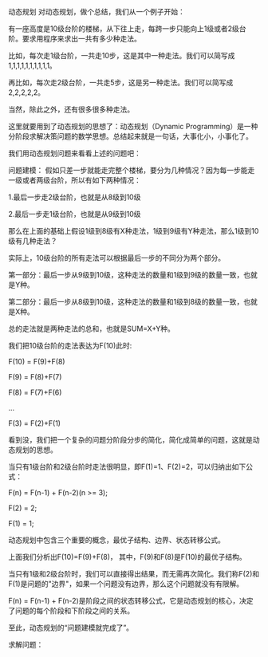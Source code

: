 动态规划
对动态规划，做个总结，我们从一个例子开始：

有一座高度是10级台阶的楼梯，从下往上走，每跨一步只能向上1级或者2级台阶。要求用程序来求出一共有多少种走法。

比如，每次走1级台阶，一共走10步，这是其中一种走法。我们可以简写成 1,1,1,1,1,1,1,1,1,1。

再比如，每次走2级台阶，一共走5步，这是另一种走法。我们可以简写成 2,2,2,2,2。

当然，除此之外，还有很多很多种走法。

这里就要用到了动态规划的思想了：动态规划（Dynamic Programming）是一种分阶段求解决策问题的数学思想。总结起来就是一句话，大事化小，小事化了。

我们用动态规划问题来看看上述的问题吧：

问题建模：
假如只差一步就能走完整个楼梯，要分为几种情况？因为每一步能走一级或者两级台阶，所以有如下两种情况：

1.最后一步走2级台阶，也就是从8级到10级

2.最后一步走1级台阶，也就是从9级到10级

那么在上面的基础上假设1级到8级有X种走法，1级到9级有Y种走法，那么1级到10级有几种走法？

实际上，10级台阶的所有走法可以根据最后一步的不同分为两个部分。

第一部分：最后一步从9级到10级，这种走法的数量和1级到9级的数量一致，也就是Y种。

第二部分：最后一步从8级到10级，这种走法的数量和1级到8级的数量一致，也就是X种。

总的走法就是两种走法的总和，也就是SUM=X+Y种。

我们把10级台阶的走法表达为F(10)此时:

F(10) = F(9)+F(8)

F(9)   = F(8)+F(7)

F(8)   = F(7)+F(6)

...

F(3)   = F(2)+F(1)

看到没，我们把一个复杂的问题分阶段分步的简化，简化成简单的问题，这就是动态规划的思想。

当只有1级台阶和2级台阶时走法很明显，即F(1)=1、F(2)=2，可以归纳出如下公式：

F(n) = F(n-1) + F(n-2)(n >= 3);

F(2) = 2;

F(1) = 1;

动态规划中包含三个重要的概念，最优子结构、边界、状态转移公式。

上面我们分析出F(10)=F(9)+F(8)， 其中，F(9)和F(8)是F(10)的最优子结构。

当只有1级和2级台阶时，我们可以直接得出结果，而无需再次简化。我们称F(2)和F(1)是问题的"边界"，如果一个问题没有边界，那么这个问题就没有有限解。

F(n) = F(n-1) + F(n-2)是阶段之间的状态转移公式，它是动态规划的核心，决定了问题的每个阶段和下阶段之间的关系。

至此，动态规划的“问题建模就完成了”。

求解问题：